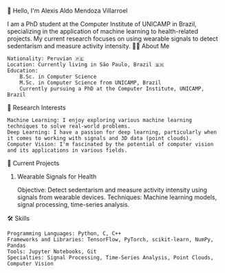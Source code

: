 👋 Hello, I'm Alexis Aldo Mendoza Villarroel

I am a PhD student at the Computer Institute of UNICAMP in Brazil, specializing in the application of machine learning to health-related projects. My current research focuses on using wearable signals to detect sedentarism and measure activity intensity.
👨‍💻 About Me

    Nationality: Peruvian 🇵🇪
    Location: Currently living in São Paulo, Brazil 🇧🇷
    Education:
        B.Sc. in Computer Science
        M.Sc. in Computer Science from UNICAMP, Brazil
        Currently pursuing a PhD at the Computer Institute, UNICAMP, Brazil

🧠 Research Interests

    Machine Learning: I enjoy exploring various machine learning techniques to solve real-world problems.
    Deep Learning: I have a passion for deep learning, particularly when it comes to working with signals and 3D data (point clouds).
    Computer Vision: I'm fascinated by the potential of computer vision and its applications in various fields.

🔬 Current Projects
1. Wearable Signals for Health

    Objective: Detect sedentarism and measure activity intensity using signals from wearable devices.
    Techniques: Machine learning models, signal processing, time-series analysis.

🛠 Skills

    Programming Languages: Python, C, C++
    Frameworks and Libraries: TensorFlow, PyTorch, scikit-learn, NumPy, Pandas
    Tools: Jupyter Notebooks, Git
    Specialties: Signal Processing, Time-Series Analysis, Point Clouds, Computer Vision

